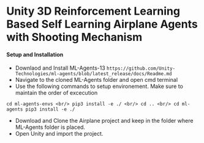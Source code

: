 # Unity 3D Reinforcement Learning Based Self Learning Airplane Agents with Shooting Mechanism

#### Setup and Installation
 - Downlaod and Install ML-Agents-13
  `https://github.com/Unity-Technologies/ml-agents/blob/latest_release/docs/Readme.md`
 - Navigate to the cloned ML-Agents folder and open cmd terminal
 - Use the following commands to setup environement. Make sure to maintain the order of excecution
 
 `cd ml-agents-envs <br/>
pip3 install -e ./ <br/>
cd .. <br/>
cd ml-agents
pip3 install -e ./`

 - Download and Clone the Airplane project and keep in the folder where ML-Agents folder is placed.
 - Open Unity and import the project.
